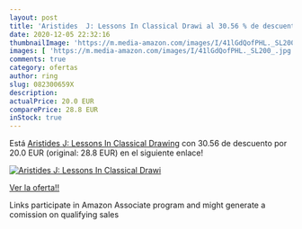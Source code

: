 ```yaml
---
layout: post
title: 'Aristides  J: Lessons In Classical Drawi al 30.56 % de descuento'
date: 2020-12-05 22:32:16
thumbnailImage: 'https://m.media-amazon.com/images/I/41lGdQofPHL._SL200_.jpg'
images: [ 'https://m.media-amazon.com/images/I/41lGdQofPHL._SL200_.jpg' ]
comments: true
category: ofertas
author: ring
slug: 082300659X
description:
actualPrice: 20.0 EUR
comparePrice: 28.8 EUR
inStock: true
---
```


Está [Aristides  J: Lessons In Classical Drawing](https://www.amazon.es/dp/082300659X/?tag=tolees-21) con 30.56 de descuento por 20.0 EUR (original: 28.8 EUR) en el siguiente enlace!

[![Aristides  J: Lessons In Classical Drawi](https://m.media-amazon.com/images/I/41lGdQofPHL._SL200_.jpg)](https://www.amazon.es/dp/082300659X/?tag=tolees-21)

[Ver la oferta!!](https://www.amazon.es/dp/082300659X/?tag=tolees-21)

Links participate in Amazon Associate program and might generate a comission on qualifying sales


